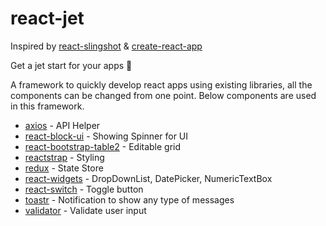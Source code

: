 # react-jet

Inspired by [react-slingshot](https://github.com/coryhouse/react-slingshot) & [create-react-app](https://github.com/facebook/create-react-app)

Get a jet start for your apps :rocket:

A framework to quickly develop react apps using existing libraries, all the components can be changed from one point. Below components are used in this framework.

- [axios](https://github.com/axios/axios) - API Helper
- [react-block-ui](https://github.com/Availity/react-block-ui) - Showing Spinner for UI
- [react-bootstrap-table2](https://github.com/react-bootstrap-table/react-bootstrap-table2) - Editable grid
- [reactstrap](https://github.com/reactstrap/reactstrap) - Styling
- [redux](https://github.com/reduxjs/redux) - State Store
- [react-widgets](https://github.com/jquense/react-widgets) - DropDownList, DatePicker, NumericTextBox
- [react-switch](https://github.com/markusenglund/react-switch) - Toggle button
- [toastr](https://github.com/CodeSeven/toastr) - Notification to show any type of messages
- [validator](https://github.com/chriso/validator.js) - Validate user input
